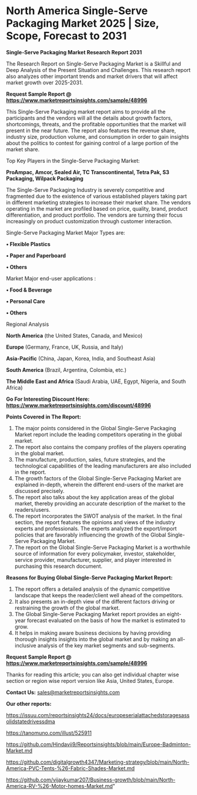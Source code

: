 # North America Single-Serve Packaging Market 2025 | Size, Scope, Forecast to 2031

<strong>Single-Serve Packaging Market Research Report 2031</strong>

The Research Report on Single-Serve Packaging Market is a Skillful and Deep Analysis of the Present Situation and Challenges. This research report also analyzes other important trends and market drivers that will affect market growth over 2025-2031.

<strong>Request Sample Report @ <a href=https://www.marketreportsinsights.com/sample/48996>https://www.marketreportsinsights.com/sample/48996</a></strong>

This Single-Serve Packaging market report aims to provide all the participants and the vendors will all the details about growth factors, shortcomings, threats, and the profitable opportunities that the market will present in the near future. The report also features the revenue share, industry size, production volume, and consumption in order to gain insights about the politics to contest for gaining control of a large portion of the market share.

Top Key Players in the Single-Serve Packaging Market:

<strong>ProAmpac, Amcor, Sealed Air, TC Transcontinental, Tetra Pak, S3 Packaging, Wilpack Packaging</strong>

The Single-Serve Packaging Industry is severely competitive and fragmented due to the existence of various established players taking part in different marketing strategies to increase their market share. The vendors operating in the market are profiled based on price, quality, brand, product differentiation, and product portfolio. The vendors are turning their focus increasingly on product customization through customer interaction.

Single-Serve Packaging Market Major Types are:

<strong>•  Flexible Plastics

•  Paper and Paperboard

•  Others</strong>

Market Major end-user applications :

<strong>•  Food & Beverage

•  Personal Care

•  Others</strong>

Regional Analysis

</u><strong><b>North America</b></strong> (the United States, Canada, and Mexico)

<strong><b>Europe </b></strong>(Germany, France, UK, Russia, and Italy)

<strong><b>Asia-Pacific</b></strong> (China, Japan, Korea, India, and Southeast Asia)

<strong><b>South America</b></strong> (Brazil, Argentina, Colombia, etc.)

<strong><b>The Middle East and Africa</b></strong> (Saudi Arabia, UAE, Egypt, Nigeria, and South Africa)

<strong>Go For Interesting Discount Here: <a href=https://www.marketreportsinsights.com/discount/48996>https://www.marketreportsinsights.com/discount/48996</a></strong>

<strong>Points Covered in The Report:</strong>
<ol>
  <li>The major points considered in the Global Single-Serve Packaging Market report include the leading competitors operating in the global market.</li>
  <li>The report also contains the company profiles of the players operating in the global market.</li>
  <li>The manufacture, production, sales, future strategies, and the technological capabilities of the leading manufacturers are also included in the report.</li>
  <li>The growth factors of the Global Single-Serve Packaging Market are explained in-depth, wherein the different end-users of the market are discussed precisely.</li>
  <li>The report also talks about the key application areas of the global market, thereby providing an accurate description of the market to the readers/users.</li>
  <li>The report incorporates the SWOT analysis of the market. In the final section, the report features the opinions and views of the industry experts and professionals. The experts analyzed the export/import policies that are favorably influencing the growth of the Global Single-Serve Packaging Market.</li>
  <li>The report on the Global Single-Serve Packaging Market is a worthwhile source of information for every policymaker, investor, stakeholder, service provider, manufacturer, supplier, and player interested in purchasing this research document.</li>
</ol>
<strong>Reasons for Buying Global Single-Serve Packaging Market Report:</strong>

<ol>
  <li>The report offers a detailed analysis of the dynamic competitive landscape that keeps the reader/client well ahead of the competitors.</li>
  <li>It also presents an in-depth view of the different factors driving or restraining the growth of the global market.</li>
  <li>The Global Single-Serve Packaging Market report provides an eight-year forecast evaluated on the basis of how the market is estimated to grow.</li>
  <li>It helps in making aware business decisions by having providing thorough insights insights into the global market and by making an all-inclusive analysis of the key market segments and sub-segments.</li>
</ol>
<strong>Request Sample Report @ <a href=https://www.marketreportsinsights.com/sample/48996>https://www.marketreportsinsights.com/sample/48996</a></strong>


Thanks for reading this article; you can also get individual chapter wise section or region wise report version like Asia, United States, Europe.

<strong>Contact Us:</strong>
sales@marketreportsinsights.com

<strong>Our other reports:</strong>

<a href=https://issuu.com/reportsinsights24/docs/europeserialattachedstoragesassolidstatedrivessdma>https://issuu.com/reportsinsights24/docs/europeserialattachedstoragesassolidstatedrivessdma</a>

<a href=https://tanomuno.com/illust/525911>https://tanomuno.com/illust/525911</a>

<a href=https://github.com/Hindavii9/Reportsinsights/blob/main/Europe-Badminton-Market.md>https://github.com/Hindavii9/Reportsinsights/blob/main/Europe-Badminton-Market.md</a>

<a href=https://github.com/digitalgrowth4347/Marketing-strategy/blob/main/North-America-PVC-Tents-%26-Fabric-Shades-Market.md>https://github.com/digitalgrowth4347/Marketing-strategy/blob/main/North-America-PVC-Tents-%26-Fabric-Shades-Market.md</a>

<a href=https://github.com/vijaykumar207/Business-growth/blob/main/North-America-RV-%26-Motor-homes-Market.md>https://github.com/vijaykumar207/Business-growth/blob/main/North-America-RV-%26-Motor-homes-Market.md</a>"
